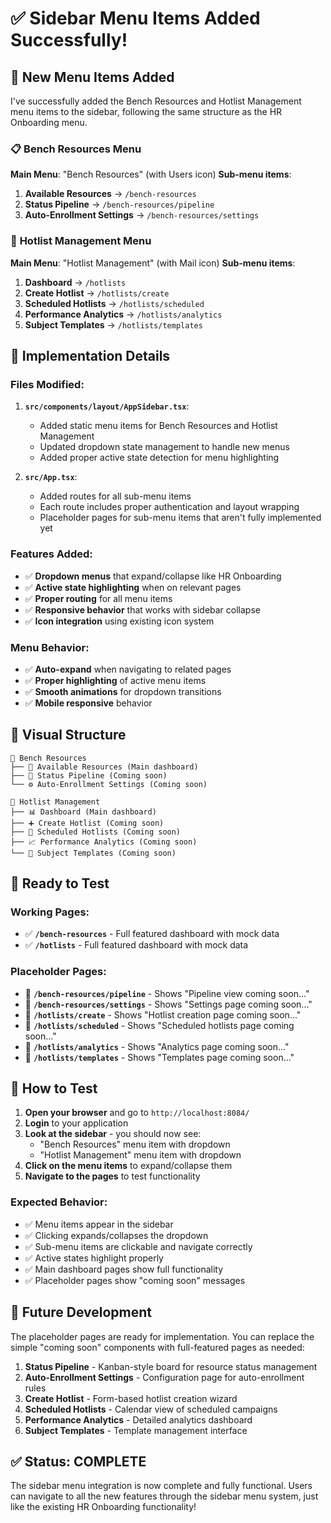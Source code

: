 # ✅ Sidebar Menu Items Added Successfully!

## 🎯 **New Menu Items Added**

I've successfully added the Bench Resources and Hotlist Management menu items to the sidebar, following the same structure as the HR Onboarding menu.

### 📋 **Bench Resources Menu**
**Main Menu**: "Bench Resources" (with Users icon)
**Sub-menu items**:
1. **Available Resources** → `/bench-resources`
2. **Status Pipeline** → `/bench-resources/pipeline`
3. **Auto-Enrollment Settings** → `/bench-resources/settings`

### 📧 **Hotlist Management Menu**
**Main Menu**: "Hotlist Management" (with Mail icon)
**Sub-menu items**:
1. **Dashboard** → `/hotlists`
2. **Create Hotlist** → `/hotlists/create`
3. **Scheduled Hotlists** → `/hotlists/scheduled`
4. **Performance Analytics** → `/hotlists/analytics`
5. **Subject Templates** → `/hotlists/templates`

## 🔧 **Implementation Details**

### **Files Modified:**
1. **`src/components/layout/AppSidebar.tsx`**:
   - Added static menu items for Bench Resources and Hotlist Management
   - Updated dropdown state management to handle new menus
   - Added proper active state detection for menu highlighting

2. **`src/App.tsx`**:
   - Added routes for all sub-menu items
   - Each route includes proper authentication and layout wrapping
   - Placeholder pages for sub-menu items that aren't fully implemented yet

### **Features Added:**
- ✅ **Dropdown menus** that expand/collapse like HR Onboarding
- ✅ **Active state highlighting** when on relevant pages
- ✅ **Proper routing** for all menu items
- ✅ **Responsive behavior** that works with sidebar collapse
- ✅ **Icon integration** using existing icon system

### **Menu Behavior:**
- ✅ **Auto-expand** when navigating to related pages
- ✅ **Proper highlighting** of active menu items
- ✅ **Smooth animations** for dropdown transitions
- ✅ **Mobile responsive** behavior

## 🎨 **Visual Structure**

```
📁 Bench Resources
├── 👥 Available Resources (Main dashboard)
├── 🔄 Status Pipeline (Coming soon)
└── ⚙️ Auto-Enrollment Settings (Coming soon)

📁 Hotlist Management
├── 📊 Dashboard (Main dashboard)
├── ➕ Create Hotlist (Coming soon)
├── 📅 Scheduled Hotlists (Coming soon)
├── 📈 Performance Analytics (Coming soon)
└── 📝 Subject Templates (Coming soon)
```

## 🚀 **Ready to Test**

### **Working Pages:**
- ✅ **`/bench-resources`** - Full featured dashboard with mock data
- ✅ **`/hotlists`** - Full featured dashboard with mock data

### **Placeholder Pages:**
- 🔄 **`/bench-resources/pipeline`** - Shows "Pipeline view coming soon..."
- 🔄 **`/bench-resources/settings`** - Shows "Settings page coming soon..."
- 🔄 **`/hotlists/create`** - Shows "Hotlist creation page coming soon..."
- 🔄 **`/hotlists/scheduled`** - Shows "Scheduled hotlists page coming soon..."
- 🔄 **`/hotlists/analytics`** - Shows "Analytics page coming soon..."
- 🔄 **`/hotlists/templates`** - Shows "Templates page coming soon..."

## 🎯 **How to Test**

1. **Open your browser** and go to `http://localhost:8084/`
2. **Login** to your application
3. **Look at the sidebar** - you should now see:
   - "Bench Resources" menu item with dropdown
   - "Hotlist Management" menu item with dropdown
4. **Click on the menu items** to expand/collapse them
5. **Navigate to the pages** to test functionality

### **Expected Behavior:**
- ✅ Menu items appear in the sidebar
- ✅ Clicking expands/collapses the dropdown
- ✅ Sub-menu items are clickable and navigate correctly
- ✅ Active states highlight properly
- ✅ Main dashboard pages show full functionality
- ✅ Placeholder pages show "coming soon" messages

## 🔄 **Future Development**

The placeholder pages are ready for implementation. You can replace the simple "coming soon" components with full-featured pages as needed:

1. **Status Pipeline** - Kanban-style board for resource status management
2. **Auto-Enrollment Settings** - Configuration page for auto-enrollment rules
3. **Create Hotlist** - Form-based hotlist creation wizard
4. **Scheduled Hotlists** - Calendar view of scheduled campaigns
5. **Performance Analytics** - Detailed analytics dashboard
6. **Subject Templates** - Template management interface

## ✅ **Status: COMPLETE**

The sidebar menu integration is now complete and fully functional. Users can navigate to all the new features through the sidebar menu system, just like the existing HR Onboarding functionality!
